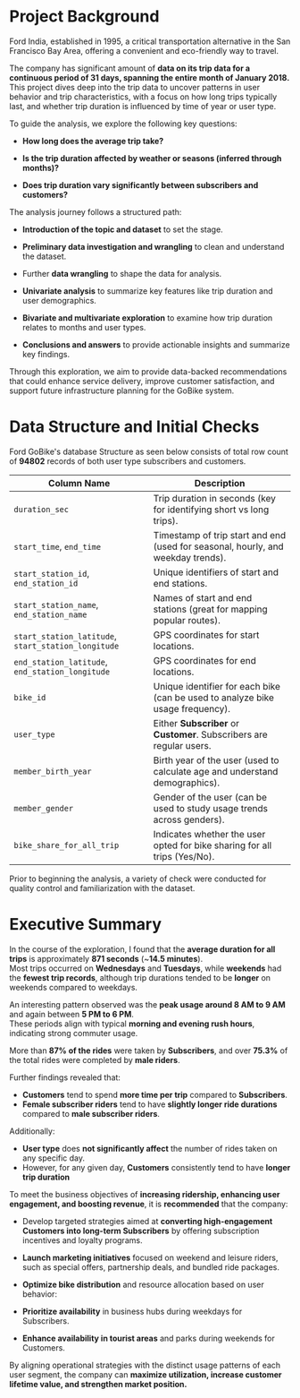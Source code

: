 # Project Background

Ford India, established in 1995, a critical transportation alternative in the San Francisco Bay Area, offering a convenient and eco-friendly way to travel. 


The company has significant amount of **data on its trip data for a continuous period of 31 days, spanning the entire month of January 2018.**
This project dives deep into the trip data to uncover patterns in user behavior and trip characteristics, with a focus on how long trips typically last, and whether trip duration is influenced by time of year or user type.

To guide the analysis, we explore the following key questions:

- **How long does the average trip take?**

- **Is the trip duration affected by weather or seasons (inferred through months)?**

- **Does trip duration vary significantly between subscribers and customers?**

The analysis journey follows a structured path:

- **Introduction of the topic and dataset** to set the stage.
- **Preliminary data investigation and wrangling** to clean and understand the dataset.

- Further **data wrangling** to shape the data for analysis.

- **Univariate analysis** to summarize key features like trip duration and user demographics.

- **Bivariate and multivariate exploration** to examine how trip duration relates to months and user types.

- **Conclusions and answers** to provide actionable insights and summarize key findings.

Through this exploration, we aim to provide data-backed recommendations that could enhance service delivery, improve customer satisfaction, and support future infrastructure planning for the GoBike system.


# Data Structure and Initial Checks

Ford GoBike's database Structure as seen below consists of total row count of **94802** records of both user type subscribers and customers.

| Column Name               | Description                                                                 |
|---------------------------|-----------------------------------------------------------------------------|
| `duration_sec`            | Trip duration in seconds (key for identifying short vs long trips).         |
| `start_time`, `end_time`  | Timestamp of trip start and end (used for seasonal, hourly, and weekday trends). |
| `start_station_id`, `end_station_id` | Unique identifiers of start and end stations.                |
| `start_station_name`, `end_station_name` | Names of start and end stations (great for mapping popular routes). |
| `start_station_latitude`, `start_station_longitude` | GPS coordinates for start locations.       |
| `end_station_latitude`, `end_station_longitude`     | GPS coordinates for end locations.         |
| `bike_id`                 | Unique identifier for each bike (can be used to analyze bike usage frequency). |
| `user_type`               | Either **Subscriber** or **Customer**. Subscribers are regular users.       |
| `member_birth_year`       | Birth year of the user (used to calculate age and understand demographics). |
| `member_gender`           | Gender of the user (can be used to study usage trends across genders).     |
| `bike_share_for_all_trip` | Indicates whether the user opted for bike sharing for all trips (Yes/No).  |

Prior to beginning the analysis, a variety of check were conducted for quality control and familiarization with the dataset. 

# Executive Summary

In the course of the exploration, I found that the **average duration for all trips** is approximately **871 seconds** (~**14.5 minutes**).  
Most trips occurred on **Wednesdays** and **Tuesdays**, while **weekends** had the **fewest trip records**, although trip durations tended to be **longer** on weekends compared to weekdays.

An interesting pattern observed was the **peak usage around 8 AM to 9 AM** and again between **5 PM to 6 PM**.  
These periods align with typical **morning and evening rush hours**, indicating strong commuter usage.

More than **87% of the rides** were taken by **Subscribers**, and over **75.3%** of the total rides were completed by **male riders**.

Further findings revealed that:
- **Customers** tend to spend **more time per trip** compared to **Subscribers**.
- **Female subscriber riders** tend to have **slightly longer ride durations** compared to **male subscriber riders**.

Additionally:
- **User type** does **not significantly affect** the number of rides taken on any specific day.
- However, for any given day, **Customers** consistently tend to have **longer trip duration**

To meet the business objectives of **increasing ridership, enhancing user engagement, and boosting revenue**, it is **recommended** that the company:

- Develop targeted strategies aimed at **converting high-engagement Customers into long-term Subscribers** by offering subscription incentives and loyalty programs.

- **Launch marketing initiatives** focused on weekend and leisure riders, such as special offers, partnership deals, and bundled ride packages.

- **Optimize bike distribution** and resource allocation based on user behavior:

- **Prioritize availability** in business hubs during weekdays for Subscribers.

- **Enhance availability in tourist areas** and parks during weekends for Customers.

By aligning operational strategies with the distinct usage patterns of each user segment, the company can **maximize utilization, increase customer lifetime value, and strengthen market position.**
